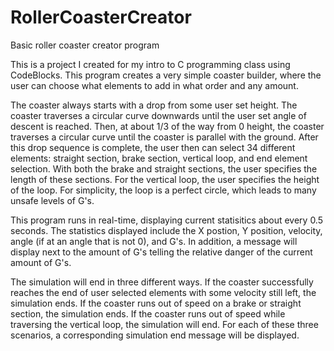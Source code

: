 # RollerCoasterCreator
Basic roller coaster creator program

This is a project I created for my intro to C programming class using CodeBlocks.  This program creates a very simple coaster builder, where the user can choose what 
elements to add in what order and any amount.

The coaster always starts with a drop from some user set height.  The coaster traverses a circular curve downwards until the user set angle of descent is reached.  Then, at 
about 1/3 of the way from 0 height, the coaster traverses a circular curve until the coaster is parallel with the ground.  After this drop sequence is complete, the user then
can select 34 different elements: straight section, brake section, vertical loop, and end element selection.  With both the brake and straight sections, the user specifies the length of these sections.
For the vertical loop, the user specifies the height of the loop.  For simplicity, the loop is a perfect circle, which leads to many unsafe levels of G's.

This program runs in real-time, displaying current statisitics about every 0.5 seconds.  The statistics displayed include the X postion, Y position, velocity, angle (if at an
angle that is not 0), and G's.  In addition, a message will display next to the amount of G's telling the relative danger of the current amount of G's.

The simulation will end in three different ways.  If the coaster successfully reaches the end of user selected elements with some velocity still left, the simulation ends.
If the coaster runs out of speed on a brake or straight section, the simulation ends.  If the coaster runs out of speed while traversing the vertical loop, the simulation
will end.  For each of these three scenarios, a corresponding simulation end message will be displayed.
